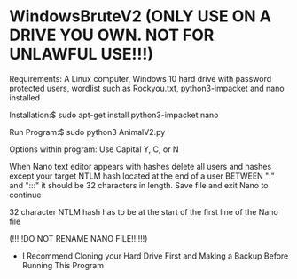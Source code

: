# WindowsBruteV2 (ONLY USE ON A DRIVE YOU OWN. NOT FOR UNLAWFUL USE!!!)
Requirements: A Linux computer, Windows 10 hard drive with password protected users, wordlist such as Rockyou.txt, python3-impacket and nano installed

Installation:$ sudo apt-get install python3-impacket nano

Run Program:$ sudo python3 AnimalV2.py

Options within program: Use Capital Y, C, or N

When Nano text editor appears with hashes delete all users and hashes except your target NTLM hash located at the end of a user BETWEEN ":" and ":::" it should be 32 characters in length. Save file and exit Nano to continue

32 character NTLM hash has to be at the start of the first line of the Nano file

(!!!!!DO NOT RENAME NANO FILE!!!!!!)

+ I Recommend Cloning your Hard Drive First and Making a Backup Before Running This Program
